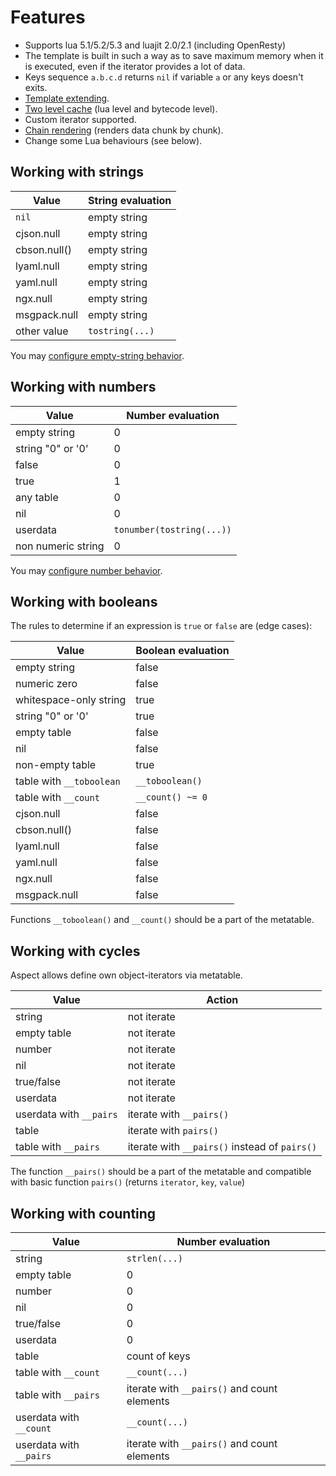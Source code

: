 Features
========

* Supports lua 5.1/5.2/5.3 and luajit 2.0/2.1 (including OpenResty)
* The template is built in such a way as to save maximum memory when it is executed, 
  even if the iterator provides a lot of data.
* Keys sequence `a.b.c.d` returns `nil` if variable `a` or any keys doesn't exits.
* [Template extending](./syntax.md#template-inheritance).
* [Two level cache](./api.md#cache) (lua level and bytecode level).
* Custom iterator supported.
* [Chain rendering](./api.md#rendering-templates) (renders data chunk by chunk).
* Change some Lua behaviours (see below).

## Working with strings

| Value         | String evaluation  |
|---------------|--------------------|
| `nil`         | empty string       |
| cjson.null    | empty string       |
| cbson.null()  | empty string       |
| lyaml.null    | empty string       |
| yaml.null     | empty string       |
| ngx.null      | empty string       |
| msgpack.null  | empty string       |
| other value   | `tostring(...)`    |

You may [configure empty-string behavior](./api.md#empty-string-behaviour).

## Working with numbers

| Value                    | Number evaluation         |
|--------------------------|---------------------------|
| empty string             | 0                         |
| string "0" or '0'        | 0                         |
| false                    | 0                         |
| true                     | 1                         |
| any table                | 0                         |
| nil                      | 0                         |
| userdata                 | `tonumber(tostring(...))` |
| non numeric string       | 0                         |

You may [configure number
 behavior](./api.md#number-behaviour).

## Working with booleans

The rules to determine if an expression is `true` or `false` are (edge cases):

| Value                    | Boolean evaluation |
|--------------------------|--------------------|
| empty string             | false              |
| numeric zero             | false              |
| whitespace-only string   | true               |
| string "0" or '0'        | true               |
| empty table              | false              |
| nil                      | false              |
| non-empty table          | true               |
| table with `__toboolean` | `__toboolean()`    |
| table with `__count`     | `__count() ~= 0`   |
| cjson.null               | false              |
| cbson.null()             | false              |
| lyaml.null               | false              |
| yaml.null                | false              |
| ngx.null                 | false              |
| msgpack.null             | false              |

Functions `__toboolean()` and `__count()` should be a part of the metatable. 

## Working with cycles

Aspect allows define own object-iterators via metatable.

| Value                    | Action               |
|--------------------------|----------------------|
| string                   | not iterate          |
| empty table              | not iterate          |
| number                   | not iterate          |
| nil                      | not iterate          |
| true/false               | not iterate          |
| userdata                 | not iterate          |
| userdata with `__pairs`  | iterate with `__pairs()` |
| table                    | iterate with `pairs()` |
| table with `__pairs`     | iterate with `__pairs()` instead of `pairs()` |

The function `__pairs()` should be a part of the metatable 
and compatible with basic function `pairs()` (returns `iterator`, `key`, `value`) 

## Working with counting

| Value                    | Number evaluation    |
|--------------------------|----------------------|
| string                   | `strlen(...)`        |
| empty table              | 0                    |
| number                   | 0                    |
| nil                      | 0                    |
| true/false               | 0                    |
| userdata                 | 0                    |
| table                    | count of keys        |
| table with `__count`     | `__count(...)`       |
| table with `__pairs`     | iterate with `__pairs()` and count elements |
| userdata with `__count`  | `__count(...)`       |
| userdata with `__pairs`  | iterate with `__pairs()` and count elements |